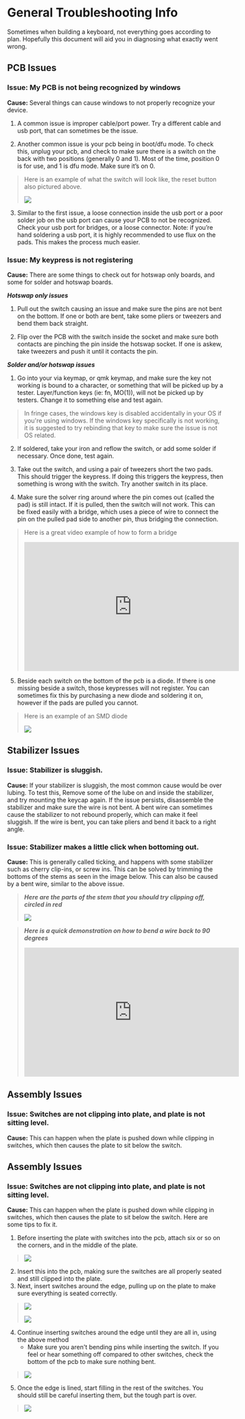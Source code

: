 # General Troubleshooting Info


Sometimes when building a keyboard, not everything goes according to plan. Hopefully this document will aid you in diagnosing what exactly went wrong.

## PCB Issues

### **Issue:** My PCB is not being recognized by windows
**Cause:** Several things can cause windows to not properly recognize your device.

1.  A common issue is improper cable/port power. Try a different cable and usb port, that can sometimes be the issue.
    
2.  Another common issue is your pcb being in boot/dfu mode. To check this, unplug your pcb, and check to make sure there is a switch on the back with two positions (generally 0 and 1). Most of the time, position 0 is for use, and 1 is dfu mode. Make sure it’s on 0.
> Here is an example of what the switch will look like, the reset button also pictured above.
> 
> ![](resources/switch-0-1-small.png)
    
3.  Similar to the first issue, a loose connection inside the usb port or a poor solder job on the usb port can cause your PCB to not be recognized. Check your usb port for bridges, or a loose connector. Note: if you’re hand soldering a usb port, it is highly recommended to use flux on the pads. This makes the process much easier.
    
 
### **Issue:** My keypress is not registering

**Cause:** There are some things to check out for hotswap only boards, and some for solder and hotswap boards. 

***Hotswap only issues***

1.  Pull out the switch causing an issue and make sure the pins are not bent on the bottom. If one or both are bent, take some pliers or tweezers and bend them back straight.
    
2.  Flip over the PCB with the switch inside the socket and make sure both contacts are pinching the pin inside the hotswap socket. If one is askew, take tweezers and push it until it contacts the pin.
    

***Solder and/or hotswap issues***

1.  Go into your via keymap, or qmk keymap, and make sure the key not working is bound to a character, or something that will be picked up by a tester. Layer/function keys (ie: fn, MO(1)), will not be picked up by testers. Change it to something else and test again.

> In fringe cases, the windows key is disabled accidentally in your OS if you're using windows. If the windows key specifically is not working, it is suggested to try rebinding that key to make sure the issue is not OS related.

2.  If soldered, take your iron and reflow the switch, or add some solder if necessary. Once done, test again.
    
3.  Take out the switch, and using a pair of tweezers short the two pads. This should trigger the keypress. If doing this triggers the keypress, then something is wrong with the switch. Try another switch in its place.
    
4.  Make sure the solver ring around where the pin comes out (called the pad) is still intact. If it is pulled, then the switch will not work. This can be fixed easily with a bridge, which uses a piece of wire to connect the pin on the pulled pad side to another pin, thus bridging the connection. 
> Here is a great video example of how to form a bridge
> <iframe width="500" height="300" src="https://www.youtube.com/embed/N5IivDkrp6U" frameborder="0" allow="accelerometer; clipboard-write; encrypted-media; gyroscope; picture-in-picture" allowfullscreen></iframe>

5.  Beside each switch on the bottom of the pcb is a diode. If there is one missing beside a switch, those keypresses will not register. You can sometimes fix this by purchasing a new diode and soldering it on, however if the pads are pulled you cannot.
> Here is an example of an SMD diode
> 
>  ![](resources/diode-example-small.png)


## Stabilizer Issues

### Issue: Stabilizer is sluggish.  

**Cause:** If your stabilizer is sluggish, the most common cause would be over lubing. To test this, Remove some of the lube on and inside the stabilizer, and try mounting the keycap again. If the issue persists, disassemble the stabilizer and make sure the wire is not bent. A bent wire can sometimes cause the stabilizer to not rebound properly, which can make it feel sluggish. If the wire is bent, you can take pliers and bend it back to a right angle.



### Issue: Stabilizer makes a little click when bottoming out. 

**Cause:** This is generally called ticking, and happens with some stabilizer such as cherry clip-ins, or screw ins. This can be solved by trimming the bottoms of the stems as seen in the image below. This can also be caused by a bent wire, similar to the above issue.

> ***Here are the parts of the stem that you should try clipping off, circled in red***
> 
> ![](resources/stab-clip-circle-small.png)

> ***Here is a quick demonstration on how to bend a wire back to 90 degrees***
> <iframe width="500" height="300" src="https://drive.google.com/file/d/17tOngyfR2waVlRzFmAdUNLqegxGkKE3B/preview" frameborder="0" allow="accelerometer; clipboard-write; encrypted-media; gyroscope; picture-in-picture" allowfullscreen></iframe>


## Assembly Issues

### Issue: Switches are not clipping into plate, and plate is not sitting level. 

**Cause:** This can happen when the plate is pushed down while clipping in switches, which then causes the plate to sit below the switch. 

## Assembly Issues

### Issue: Switches are not clipping into plate, and plate is not sitting level. 

**Cause:** This can happen when the plate is pushed down while clipping in switches, which then causes the plate to sit below the switch. Here are some tips to fix it.
1. Before inserting the plate with switches into the pcb, attach six or so on the corners, and in the middle of the plate.
> ![](resources/switch-clip-1.jpg)
2. Insert this into the pcb, making sure the switches are all properly seated and still clipped into the plate.
3. Next, insert switches around the edge, pulling up on the plate to make sure everything is seated correctly.
> ![](resources/switch-clip-gif.gif)
> 
> ![](resources/switch-clip-2.jpg)
4. Continue inserting switches around the edge until they are all in, using the above method
	* Make sure you aren't bending pins while inserting the switch. If you feel or hear something off compared to other switches, check the bottom of the pcb to make sure nothing bent.
> ![](resources/switch-clip-3.jpg)
5. Once the edge is lined, start filling in the rest of the switches. You should still be careful inserting them, but the tough part is over.
> ![](resources/switch-clip-4.jpg)
> 
